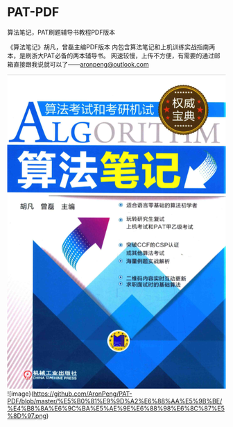 # PAT-PDF
算法笔记，PAT刷题辅导书教程PDF版本

《算法笔记》胡凡，曾磊主编PDF版本
内包含算法笔记和上机训练实战指南两本，是刷浙大PAT必备的两本辅导书。
网速较慢，上传不方便，有需要的通过邮箱直接跟我说就可以了——aronpeng@outlook.com

![image](https://github.com/AronPeng/PAT-PDF/blob/master/%E5%B0%81%E9%9D%A2%E6%88%AA%E5%9B%BE/%E7%AE%97%E6%B3%95%E7%AC%94%E8%AE%B0.png) 
![image}(https://github.com/AronPeng/PAT-PDF/blob/master/%E5%B0%81%E9%9D%A2%E6%88%AA%E5%9B%BE/%E4%B8%8A%E6%9C%BA%E5%AE%9E%E6%88%98%E6%8C%87%E5%8D%97.png)
